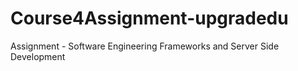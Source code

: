 # Course4Assignment-upgradedu
Assignment - Software Engineering Frameworks and Server Side Development 
